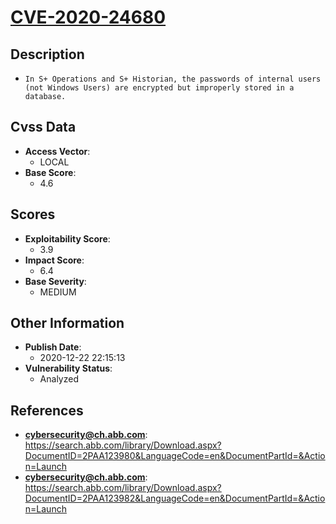 
# [CVE-2020-24680](https://search.abb.com/library/Download.aspx?DocumentID=2PAA123980&LanguageCode=en&DocumentPartId=&Action=Launch)

## Description

- `In S+ Operations and S+ Historian, the passwords of internal users (not Windows Users) are encrypted but improperly stored in a database.`

## Cvss Data

- **Access Vector**:
  - LOCAL
- **Base Score**:
  - 4.6

## Scores

- **Exploitability Score**:
  - 3.9
- **Impact Score**:
  - 6.4
- **Base Severity**:
  - MEDIUM

## Other Information

- **Publish Date**:
  - 2020-12-22 22:15:13
- **Vulnerability Status**:
  - Analyzed

## References

- **cybersecurity@ch.abb.com**: https://search.abb.com/library/Download.aspx?DocumentID=2PAA123980&LanguageCode=en&DocumentPartId=&Action=Launch
- **cybersecurity@ch.abb.com**: https://search.abb.com/library/Download.aspx?DocumentID=2PAA123982&LanguageCode=en&DocumentPartId=&Action=Launch
